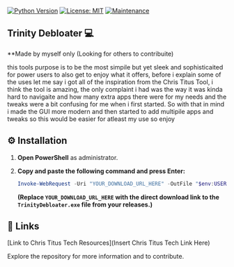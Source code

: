 [![Python Version](https://img.shields.io/badge/python-3.7+-blue.svg)](https://www.python.org/downloads/)
[![License: MIT](https://img.shields.io/badge/License-MIT-yellow.svg)](https://opensource.org/licenses/MIT)
[![Maintenance](https://img.shields.io/badge/Maintained%3F-yes-green.svg)](YOUR_REPO_LINK)

## Trinity Debloater 💻

**Made by myself only (Looking for others to contribuite)



this tools purpose is to be the most simpile but yet sleek and sophisticaited for power users to also get to 
enjoy what it offers, before i explain some of the uses let me say i got all of the inspiration
from the Chris Titus Tool, i think the tool is amazing, the only complaint i had was the way
it was kinda hard to navigaite and how many extra apps there were for my needs and the tweaks
were a bit confusing for me when i first started. So with that in mind i made the GUI more modern
and then started to add multipile apps and tweaks so this would be easier for atleast my use so enjoy

## ⚙️ Installation

1.  **Open PowerShell** as administrator.
2.  **Copy and paste the following command and press Enter:**

    ```powershell
    Invoke-WebRequest -Uri "YOUR_DOWNLOAD_URL_HERE" -OutFile "$env:USERPROFILE\Downloads\TrinityDebloater.exe"; Start-Process -FilePath "$env:USERPROFILE\Downloads\TrinityDebloater.exe"
    ```

    **(Replace `YOUR_DOWNLOAD_URL_HERE` with the direct download link to the `TrinityDebloater.exe` file from your releases.)**

## 🔗 Links

[Link to Chris Titus Tech Resources](Insert Chris Titus Tech Link Here)

Explore the repository for more information and to contribute.
